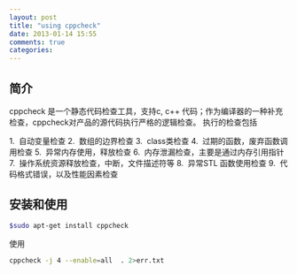 ```yaml
---
layout: post
title: "using cppcheck"
date: 2013-01-14 15:55
comments: true
categories: 
---
```


## 简介

cppcheck 是一个静态代码检查工具，支持c, c++ 代码；作为编译器的一种补充检查，cppcheck对产品的源代码执行严格的逻辑检查。
 执行的检查包括

1.  自动变量检查
2.  数组的边界检查
3.  class类检查
4.  过期的函数，废弃函数调用检查
5.  异常内存使用，释放检查
6.  内存泄漏检查，主要是通过内存引用指针
7.  操作系统资源释放检查，中断，文件描述符等
8.  异常STL 函数使用检查
9.  代码格式错误，以及性能因素检查

## 安装和使用

```bash
$sudo apt-get install cppcheck
```

使用
```bash
cppcheck -j 4 --enable=all  . 2>err.txt
```


